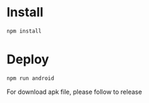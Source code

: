 Install
===
```bash
npm install
```

Deploy
====
```bash
npm run android
```

For download apk file, please follow to release
